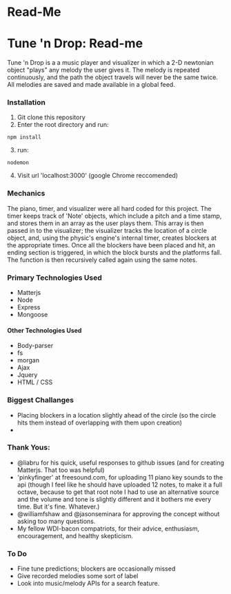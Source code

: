 # Read-Me

# Tune 'n Drop: Read-me

Tune 'n Drop is a a music player and visualizer in which a 2-D newtonian object "plays" any melody the user gives it. The melody is repeated continuously, and the path the object travels will never be the same twice. All melodies are saved and made available in a global feed.

### Installation
1. Git clone this repository
2. Enter the root directory and run:
```console
npm install
```
3. run:
```
nodemon
```
4. Visit url 'localhost:3000' (google Chrome reccomended)

### Mechanics
The piano, timer, and visualizer were all hard coded for this project. The timer keeps track of 'Note' objects, which include a pitch and a time stamp, and stores them in an array as the user plays them. This array is then passed in to the visualizer; the visualizer tracks the location of a circle object, and, using the physic's engine's internal timer, creates blockers at the appropriate times. Once all the blockers have been placed and hit, an ending section is triggered, in which the block bursts and the platforms fall. The function is then recursively called again using the same notes.

### Primary Technologies Used
- Matterjs
- Node
- Express
- Mongoose

#### Other Technologies Used
- Body-parser
- fs
- morgan
- Ajax
- Jquery
- HTML / CSS

### Biggest Challanges
- Placing blockers in a location slightly ahead of the circle (so the circle hits them instead of overlapping with them upon creation)
-

### Thank Yous:
- @liabru for his quick, useful responses to github issues (and for creating Matterjs. That too was helpful)
- 'pinkyfinger' at freesound.com, for uploading 11 piano key sounds to the api (though I feel like he should have uploaded 12 notes, to make it a full octave, because to get that root note I had to use an alternative source and the volume and tone is slightly different and it bothers me every time. But it's fine. Whatever.)
- @williamfshaw and @jasonseminara for approving the concept without asking too many questions.
- My fellow WDI-bacon compatriots, for their advice, enthusiasm, encouragement, and healthy skepticism.

### To Do
- Fine tune predictions; blockers are occasionally missed
- Give recorded melodies some sort of label
- Look into music/melody APIs for a search feature.
